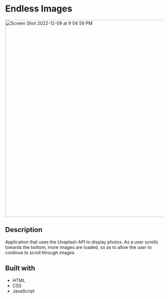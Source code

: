 # Endless Images

<img width="630" alt="Screen Shot 2022-12-09 at 9 04 59 PM" src="https://user-images.githubusercontent.com/68920695/206825953-04d2014c-a5e4-437d-be1a-85299afeaace.png">

## Description

Application that uses the Unsplash API to display photos.  As a user scrolls towards the bottom, more images are loaded, so as to allow the user to continue to scroll through images.  

## Built with
- HTML
- CSS
- JavaScript
